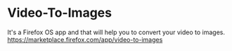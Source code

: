 # Video-To-Images

It's a Firefox OS app and that will help you to convert your video to images.
https://marketplace.firefox.com/app/video-to-images
